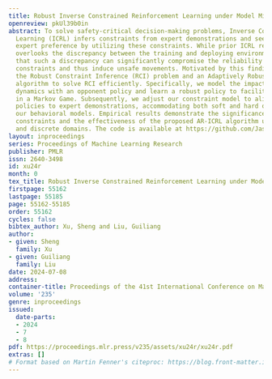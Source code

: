 ```yaml
---
title: Robust Inverse Constrained Reinforcement Learning under Model Misspecification
openreview: pkUl39b0in
abstract: To solve safety-critical decision-making problems, Inverse Constrained Reinforcement
  Learning (ICRL) infers constraints from expert demonstrations and seeks to imitate
  expert preference by utilizing these constraints. While prior ICRL research commonly
  overlooks the discrepancy between the training and deploying environments, we demonstrate
  that such a discrepancy can significantly compromise the reliability of the inferred
  constraints and thus induce unsafe movements. Motivated by this finding, we propose
  the Robust Constraint Inference (RCI) problem and an Adaptively Robust ICRL (AR-ICRL)
  algorithm to solve RCI efficiently. Specifically, we model the impact of misspecified
  dynamics with an opponent policy and learn a robust policy to facilitate safe control
  in a Markov Game. Subsequently, we adjust our constraint model to align the learned
  policies to expert demonstrations, accommodating both soft and hard optimality in
  our behavioral models. Empirical results demonstrate the significance of robust
  constraints and the effectiveness of the proposed AR-ICRL algorithm under continuous
  and discrete domains. The code is available at https://github.com/Jasonxu1225/AR-ICRL.
layout: inproceedings
series: Proceedings of Machine Learning Research
publisher: PMLR
issn: 2640-3498
id: xu24r
month: 0
tex_title: Robust Inverse Constrained Reinforcement Learning under Model Misspecification
firstpage: 55162
lastpage: 55185
page: 55162-55185
order: 55162
cycles: false
bibtex_author: Xu, Sheng and Liu, Guiliang
author:
- given: Sheng
  family: Xu
- given: Guiliang
  family: Liu
date: 2024-07-08
address:
container-title: Proceedings of the 41st International Conference on Machine Learning
volume: '235'
genre: inproceedings
issued:
  date-parts:
  - 2024
  - 7
  - 8
pdf: https://proceedings.mlr.press/v235/assets/xu24r/xu24r.pdf
extras: []
# Format based on Martin Fenner's citeproc: https://blog.front-matter.io/posts/citeproc-yaml-for-bibliographies/
---
```

